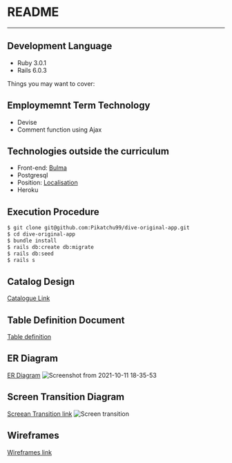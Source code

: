 # README
---
## Development Language
* Ruby 3.0.1
* Rails 6.0.3

Things you may want to cover:
## Employmemnt Term Technology
   * Devise
   * Comment function using Ajax
## Technologies outside the curriculum
   * Front-end: [Bulma](https://bulma.io/)
   * Postgresql
   * Position:  [Localisation](https://www.mapbox.com/)
   * Heroku
## Execution Procedure
   ```bash
   $ git clone git@github.com:Pikatchu99/dive-original-app.git
   $ cd dive-original-app
   $ bundle install
   $ rails db:create db:migrate
   $ rails db:seed
   $ rails s
   ```
## Catalog Design
   [Catalogue Link](https://docs.google.com/spreadsheets/d/1p6rPs0txRTYBCzhr17I-ZQwSDyBXH780LG7bFHJz9R0/edit?usp=sharing)
## Table Definition Document
   [Table definition](https://docs.google.com/spreadsheets/d/1C-l-oNJtN5sR_UJ8HKg4VeV2jh541hJHY7SrH45covs/edit?usp=sharing)
## ER Diagram
   [ER Diagram](https://cacoo.com/diagrams/ZtXaoVWx95sYMR6G/7E206)
   ![Screenshot from 2021-10-11 18-35-53](https://user-images.githubusercontent.com/72025145/136832372-4eaa5be1-2833-4a84-bf54-f7b62bb9b9fb.png)
## Screen Transition Diagram
[Screean Transition link](https://cacoo.com/diagrams/ZtXaoVWx95sYMR6G/C4F5D)
   ![Screen transition](https://user-images.githubusercontent.com/72025145/136850533-10f0811a-6472-4443-9445-7317cda882e9.png)

## Wireframes
   [Wireframes link](https://cacoo.com/diagrams/ZtXaoVWx95sYMR6G/1640D)
<!-- ![wireframe](https://user-images.githubusercontent.com/72025145/136905059-ffe2f3b6-f84b-422e-8904-a0d9d1ccae21.png) -->
